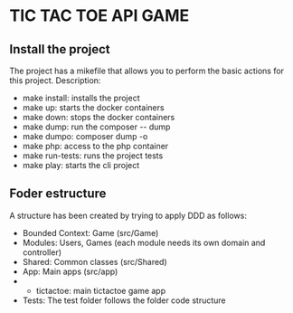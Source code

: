 # TIC TAC TOE API GAME


## Install the project
The project has a mikefile that allows you to perform the basic actions for this project. Description:
- make install: installs the project
- make up: starts the docker containers
- make down: stops the docker containers
- make dump: run the composer -- dump
- make dumpo: composer dump -o
- make php: access to the php container
- make run-tests: runs the project tests
- make play: starts the cli project

## Foder estructure
A structure has been created by trying to apply DDD as follows:
- Bounded Context: Game (src/Game)
 - Modules: Users, Games (each module needs its own domain and controller)
- Shared: Common classes (src/Shared)
- App: Main apps (src/app)
- - tictactoe: main tictactoe game app
- Tests: The test folder follows the folder code structure